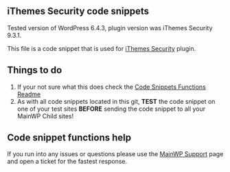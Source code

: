 ## iThemes Security code snippets

Tested version of WordPress 6.4.3, plugin version was iThemes Security 9.3.1.

This file is a code snippet that is used for [iThemes Security](https://wordpress.org/plugins/better-wp-security/) plugin. 

## Things to do

1. If your not sure what this does check the [Code Snippets Functions Readme](https://github.com/mainwp/Code-Snippets-Functions/blob/master/README.md)
2. As with all code snippets located in this git, **TEST** the code snippet on one of your test sites **BEFORE** sending the code snippet to all your MainWP Child sites!

## Code snippet functions help

If you run into any issues or questions please use the [MainWP Support](https://mainwp.com/support/) page and open a ticket for the fastest response.
